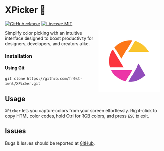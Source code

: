 # XPicker 🌈

[![GitHub release]()](https://github.com/fr0st-iwnl/XPicker/releases)
[![License: MIT](https://img.shields.io/badge/license-MIT-blue)](https://opensource.org/licenses/MIT)

<img align="right" width="200" src="https://raw.githubusercontent.com/fr0st-iwnl/assets/main/thumbnails/XPicker.png">

Simplify color picking with an intuitive interface designed to boost productivity for designers, developers, and creators alike.



### Installation

#### Using Git
```
git clone https://github.com/fr0st-iwnl/XPicker.git
```

## Usage

`XPicker` lets you capture colors from your screen effortlessly. Right-click to copy HTML color codes, hold Ctrl for RGB colors, and press `ESC` to exit.

## Issues

Bugs & Issues should be reported at [GitHub](https://github.com/fr0st-iwnl/XPicker/issues).
